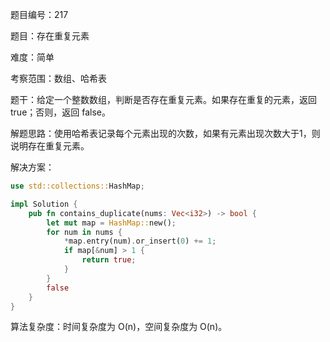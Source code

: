 题目编号：217

题目：存在重复元素

难度：简单

考察范围：数组、哈希表

题干：给定一个整数数组，判断是否存在重复元素。如果存在重复的元素，返回 true；否则，返回 false。

解题思路：使用哈希表记录每个元素出现的次数，如果有元素出现次数大于1，则说明存在重复元素。

解决方案：

```rust
use std::collections::HashMap;

impl Solution {
    pub fn contains_duplicate(nums: Vec<i32>) -> bool {
        let mut map = HashMap::new();
        for num in nums {
            *map.entry(num).or_insert(0) += 1;
            if map[&num] > 1 {
                return true;
            }
        }
        false
    }
}
```

算法复杂度：时间复杂度为 O(n)，空间复杂度为 O(n)。
